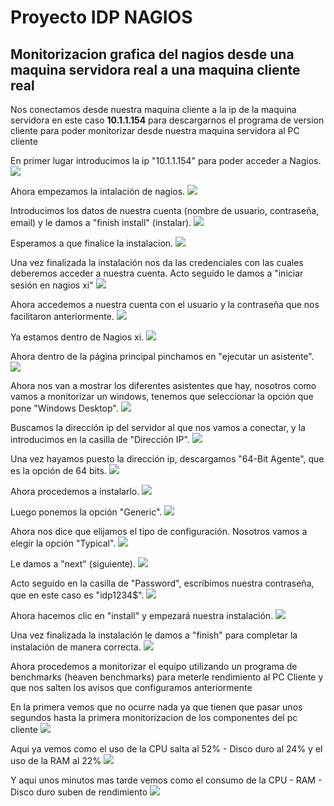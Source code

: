 # Proyecto IDP NAGIOS

## Monitorizacion grafica del nagios desde una maquina servidora real a una maquina cliente real


Nos conectamos desde nuestra maquina cliente a la ip de la maquina servidora en este caso **10.1.1.154** para descargarnos el programa de version cliente para poder monitorizar desde nuestra maquina servidora al PC cliente


En primer lugar introducimos la ip "10.1.1.154" para poder acceder a Nagios.
![](imagenes/monitorizacion/1.PNG)

Ahora empezamos la intalación de nagios.
![](imagenes/monitorizacion/2.PNG)

Introducimos los datos de nuestra cuenta (nombre de usuario, contraseña, email) y le damos a "finish install" (instalar).
![](imagenes/monitorizacion/3.PNG)

Esperamos a que finalice la instalacion.
![](imagenes/monitorizacion/4.PNG)

Una vez finalizada la instalación nos da las credenciales con las cuales deberemos acceder a nuestra cuenta. Acto seguido le damos a "iniciar sesión en nagios xi"
![](imagenes/monitorizacion/5.PNG)

Ahora accedemos a nuestra cuenta con el usuario y la contraseña que nos facilitaron anteriormente. 
![](imagenes/monitorizacion/6.PNG)

Ya estamos dentro de Nagios xi. 
![](imagenes/monitorizacion/7.PNG)

Ahora dentro de la página principal pinchamos en "ejecutar un asistente".
![](imagenes/monitorizacion/8.PNG)

Ahora nos van a mostrar los diferentes asistentes que hay, nosotros como vamos a monitorizar un windows, tenemos que seleccionar la opción que pone "Windows Desktop".
![](imagenes/monitorizacion/9.PNG)

Buscamos la dirección ip del servidor al que nos vamos a conectar, y la introducimos en la casilla de "Dirección IP".
![](imagenes/monitorizacion/10.PNG)

Una vez hayamos puesto la dirección ip, descargamos "64-Bit Agente", que es la opción de 64 bits.
![](imagenes/monitorizacion/11.PNG)

Ahora procedemos a instalarlo.
![](imagenes/monitorizacion/12.PNG)

Luego ponemos la opción "Generic".
![](imagenes/monitorizacion/13.PNG)

Ahora nos dice que elijamos el tipo de configuración. Nosotros vamos a elegir la opción "Typical".
![](imagenes/monitorizacion/14.PNG)

Le damos a "next" (siguiente).
![](imagenes/monitorizacion/15.PNG)

Acto seguido en la casilla de "Password", escribimos nuestra contraseña, que en este caso es "idp1234$".
![](imagenes/monitorizacion/16.PNG)

Ahora hacemos clic en "install" y empezará nuestra instalación.
![](imagenes/monitorizacion/17.PNG)

Una vez finalizada la instalación le damos a "finish" para completar la instalación de manera correcta.
![](imagenes/monitorizacion/18.PNG)

Ahora procedemos a monitorizar el equipo utilizando un programa de benchmarks (heaven benchmarks) para meterle rendimiento al PC Cliente y que nos salten los avisos que configuramos anteriormente

En la primera vemos que no ocurre nada ya que tienen que pasar unos segundos hasta la primera monitorizacion de los componentes del pc cliente 
![](imagenes/monitorizacion/19.png)

Aqui ya vemos como el uso de la CPU salta al 52% - Disco duro al 24% y el uso de la RAM al 22%
![](imagenes/monitorizacion/20.png)

Y aqui unos minutos mas tarde vemos como el consumo de la CPU - RAM - Disco duro suben de rendimiento
![](imagenes/monitorizacion/21.png)
